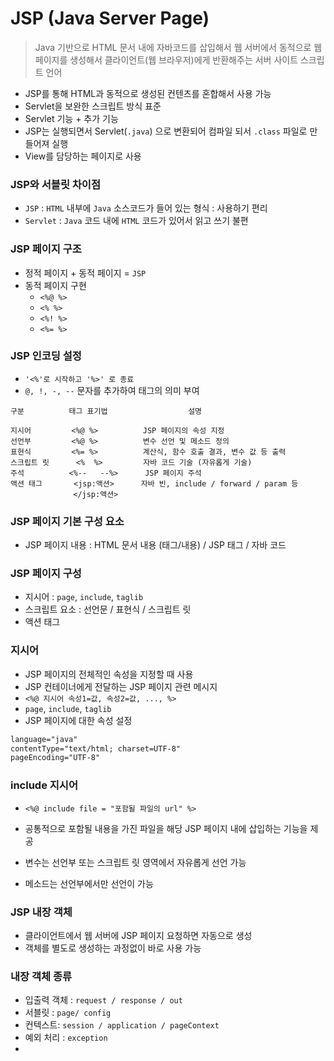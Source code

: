 # JSP (Java Server Page)

> Java 기반으로 HTML 문서 내에 자바코드를 삽입해서 웹 서버에서 동적으로 웹 페이지를 생성해서 클라이언트(웹 브라우저)에게 반환해주는 서버 사이트 스크립트 언어

* JSP를 통해 HTML과 동적으로 생성된 컨텐츠를 혼합해서 사용 가능
* Servlet을 보완한 스크립트 방식 표준
* Servlet 기능 + 추가 기능
* JSP는 실행되면서 Servlet(`.java`) 으로 변환되어 컴파일 되서 `.class` 파일로 만들어져 실행
* View를 담당하는 페이지로 사용



### JSP와 서블릿 차이점

* `JSP` : `HTML` 내부에 `Java` 소스코드가 들어 있는 형식 : 사용하기 편리
* `Servlet` : `Java` 코드 내에 `HTML` 코드가 있어서 읽고 쓰기 불편



### JSP 페이지 구조

* 정적 페이지 + 동적 페이지 = `JSP`
* 동적 페이지 구현
  * `<%@ %>`
  * `<% %>`
  * `<%! %>`
  * `<%= %>`



### JSP 인코딩 설정

* `'<%'로 시작하고 '%>' 로 종료`
* `@, !, -, --` 문자를 추가하여 태그의 의미 부여

```
구분			태그 표기법					설명

지시어			<%@	%>			JSP 페이지의 속성 지정
선언부			<%@	%>			변수 선언 및 메소드 정의
표현식			<%=	%>			계산식, 함수 호출 결과, 변수 값 등 출력
스크립트 릿		<%	%>		   자바 코드 기술 (자유롭게 기술)
주석			<%--   --%>		 JSP 페이지 주석
액션 태그		<jsp:액션>	  자바 빈, include / forward / param 등
		      </jsp:액션>
```



### JSP 페이지 기본 구성 요소

* JSP 페이지 내용 : HTML 문서 내용 (태그/내용) / JSP 태그 / 자바 코드



### JSP 페이지 구성

* 지시어 : `page`, `include`, `taglib`
* 스크립트 요소 : 선언문 / 표현식 / 스크립트 릿
* 액션 태그



### 지시어

* JSP 페이지의 전체적인 속성을 지정할 때 사용
* JSP 컨테이너에게 전달하는 JSP 페이지 관련 메시지
* `<%@ 지시어 속성1=값, 속성2=값, ..., %>`
* `page`, `include`, `taglib`
* JSP 페이지에 대한 속성 설정

```jsp
language="java"
contentType="text/html; charset=UTF-8"
pageEncoding="UTF-8"
```



### include 지시어

* `<%@ include file = "포함될 파일의 url" %>`
* 공통적으로 포함될 내용을 가진 파일을 해당 JSP 페이지 내에 삽입하는 기능을 제공



* 변수는 선언부 또는 스크립트 릿 영역에서 자유롭게 선언 가능
* 메소드는 선언부에서만 선언이 가능



### JSP 내장 객체

* 클라이언트에서 웹 서버에 JSP 페이지 요청하면 자동으로 생성
* 객체를 별도로 생성하는 과정없이 바로 사용 가능



### 내장 객체 종류

* 입출력 객체 : `request / response / out`
* 서블릿 : `page/ config`
* 컨텍스트: `session / application / pageContext`
* 예외 처리 : `exception`
* 